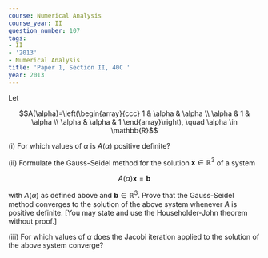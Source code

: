```yaml
---
course: Numerical Analysis
course_year: II
question_number: 107
tags:
- II
- '2013'
- Numerical Analysis
title: 'Paper 1, Section II, 40C '
year: 2013
---
```




Let

$$A(\alpha)=\left(\begin{array}{ccc}
1 & \alpha & \alpha \\
\alpha & 1 & \alpha \\
\alpha & \alpha & 1
\end{array}\right), \quad \alpha \in \mathbb{R}$$

(i) For which values of $\alpha$ is $A(\alpha)$ positive definite?

(ii) Formulate the Gauss-Seidel method for the solution $\mathbf{x} \in \mathbb{R}^{3}$ of a system

$$A(\alpha) \mathbf{x}=\mathbf{b}$$

with $A(\alpha)$ as defined above and $\mathbf{b} \in \mathbb{R}^{3}$. Prove that the Gauss-Seidel method converges to the solution of the above system whenever $A$ is positive definite. [You may state and use the Householder-John theorem without proof.]

(iii) For which values of $\alpha$ does the Jacobi iteration applied to the solution of the above system converge?